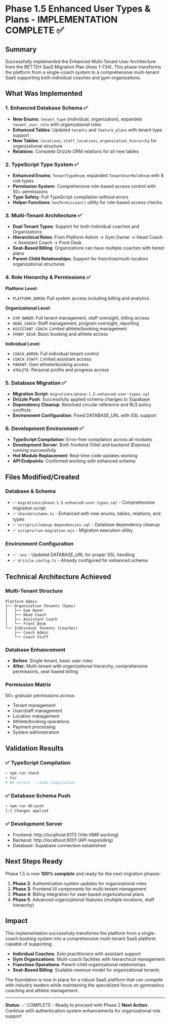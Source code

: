 # Phase 1.5 Enhanced User Types & Plans - IMPLEMENTATION COMPLETE ✅

## Summary

Successfully implemented the Enhanced Multi-Tenant User Architecture from the BETTEH SaaS Migration Plan (lines 1-734). This phase transforms the platform from a single-coach system to a comprehensive multi-tenant SaaS supporting both individual coaches and gym organizations.

## What Was Implemented

### 1. Enhanced Database Schema ✅
- **New Enums**: `tenant_type` (individual, organization), expanded `tenant_user_role` with organizational roles
- **Enhanced Tables**: Updated `tenants` and `feature_plans` with tenant type support
- **New Tables**: `locations`, `staff_locations`, `organization_hierarchy` for organizational structure
- **Relations**: Complete Drizzle ORM relations for all new tables

### 2. TypeScript Type System ✅
- **Enhanced Enums**: `TenantTypeEnum`, expanded `TenantUserRoleEnum` with 8 role types
- **Permission System**: Comprehensive role-based access control with 50+ permissions
- **Type Safety**: Full TypeScript compilation without errors
- **Helper Functions**: `hasPermission()` utility for role-based access checks

### 3. Multi-Tenant Architecture ✅
- **Dual Tenant Types**: Support for both Individual coaches and Organizations
- **Hierarchical Roles**: From Platform Admin → Gym Owner → Head Coach → Assistant Coach → Front Desk
- **Seat-Based Billing**: Organizations can have multiple coaches with tiered plans
- **Parent-Child Relationships**: Support for franchise/multi-location organizational structures

### 4. Role Hierarchy & Permissions ✅
**Platform Level:**
- `PLATFORM_ADMIN`: Full system access including billing and analytics

**Organizational Level:**
- `GYM_OWNER`: Full tenant management, staff oversight, billing access
- `HEAD_COACH`: Staff management, program oversight, reporting
- `ASSISTANT_COACH`: Limited athlete/booking management
- `FRONT_DESK`: Basic booking and athlete access

**Individual Level:**
- `COACH_ADMIN`: Full individual tenant control
- `COACH_STAFF`: Limited assistant access
- `PARENT`: Own athlete/booking access
- `ATHLETE`: Personal profile and progress access

### 5. Database Migration ✅
- **Migration Script**: `migrations/phase-1.5-enhanced-user-types.sql`
- **Drizzle Push**: Successfully applied schema changes to Supabase
- **Dependency Cleanup**: Resolved circular reference and RLS policy conflicts
- **Environment Configuration**: Fixed DATABASE_URL with SSL support

### 6. Development Environment ✅
- **TypeScript Compilation**: Error-free compilation across all modules
- **Development Server**: Both frontend (Vite) and backend (Express) running successfully
- **Hot Module Replacement**: Real-time code updates working
- **API Endpoints**: Confirmed working with enhanced schema

## Files Modified/Created

### Database & Schema
- ✅ `migrations/phase-1.5-enhanced-user-types.sql` - Comprehensive migration script
- ✅ `shared/schema.ts` - Enhanced with new enums, tables, relations, and types
- ✅ `scripts/cleanup-dependencies.sql` - Database dependency cleanup
- ✅ `scripts/run-migration.mjs` - Migration execution utility

### Environment Configuration
- ✅ `.env` - Updated DATABASE_URL for proper SSL handling
- ✅ `drizzle.config.ts` - Already configured for enhanced schema

## Technical Architecture Achieved

### Multi-Tenant Structure
```
Platform Admin
├── Organization Tenants (Gyms)
│   ├── Gym Owner
│   ├── Head Coach
│   ├── Assistant Coach
│   └── Front Desk
└── Individual Tenants (Coaches)
    ├── Coach Admin
    └── Coach Staff
```

### Database Enhancement
- **Before**: Single tenant, basic user roles
- **After**: Multi-tenant with organizational hierarchy, comprehensive permissions, seat-based billing

### Permission Matrix
50+ granular permissions across:
- Tenant management
- User/staff management
- Location management
- Athlete/booking operations
- Payment processing
- System administration

## Validation Results

### ✅ TypeScript Compilation
```bash
> npm run check
> tsc
# No errors - clean compilation
```

### ✅ Database Schema Push
```bash
> npm run db:push
[✓] Changes applied
```

### ✅ Development Server
- Frontend: http://localhost:6173 (Vite HMR working)
- Backend: http://localhost:6001 (API responding)
- Database: Supabase connection established

## Next Steps Ready

Phase 1.5 is now **100% complete** and ready for the next migration phases:

1. **Phase 2**: Authentication system updates for organizational roles
2. **Phase 3**: Frontend UI components for multi-tenant management
3. **Phase 4**: Billing integration for seat-based organizational plans
4. **Phase 5**: Advanced organizational features (multiple locations, staff hierarchy)

## Impact

This implementation successfully transforms the platform from a single-coach booking system into a comprehensive multi-tenant SaaS platform capable of supporting:

- **Individual Coaches**: Solo practitioners with assistant support
- **Gym Organizations**: Multi-coach facilities with hierarchical management
- **Franchise Operations**: Parent-child organizational relationships
- **Seat-Based Billing**: Scalable revenue model for organizational tenants

The foundation is now in place for a robust SaaS platform that can compete with industry leaders while maintaining the specialized focus on gymnastics coaching and athlete management.

---

**Status**: ✅ COMPLETE - Ready to proceed with Phase 2
**Next Action**: Continue with authentication system enhancements for organizational role support
